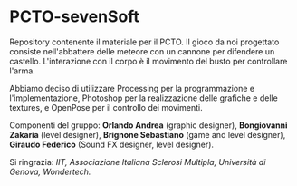 # PCTO-sevenSoft
Repository contenente il materiale per il PCTO.
Il gioco da noi progettato consiste nell'abbattere delle meteore con un cannone per difendere un castello. L'interazione con il corpo è il movimento del busto per controllare l'arma. 

Abbiamo deciso di utilizzare Processing per la programmazione e l'implementazione, Photoshop per la realizzazione delle grafiche e delle textures, e OpenPose per il controllo dei movimenti. 

Componenti del gruppo: **Orlando Andrea** (graphic designer), **Bongiovanni Zakaria** (level designer), **Brignone Sebastiano** (game and level designer), **Giraudo Federico** (Sound FX designer, level designer). 

Si ringrazia: *IIT, Associazione Italiana Sclerosi Multipla, Università di Genova, Wondertech.*
